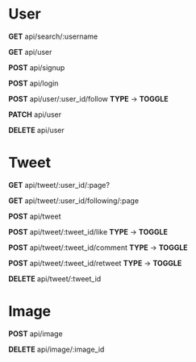 # User

<p><strong>GET</strong> api/search/:username</p> 
<p><strong>GET</strong> api/user</p> 
<p><strong>POST</strong> api/signup</p> 
<p><strong>POST</strong> api/login

<p><strong>POST</strong> api/user/:user_id/follow <strong>TYPE</strong> -> <strong>TOGGLE</strong>
<p><strong>PATCH</strong> api/user
<p><strong>DELETE</strong> api/user

# Tweet

<p><strong>GET</strong> api/tweet/:user_id/:page?
 <p><strong>GET</strong> api/tweet/:user_id/following/:page
 <p><strong>POST</strong> api/tweet
 <p><strong>POST</strong> api/tweet/:tweet_id/like <strong>TYPE</strong> -> <strong>TOGGLE</strong>
 <p><strong>POST</strong> api/tweet/:tweet_id/comment <strong>TYPE</strong> -> <strong>TOGGLE</strong>
 <p><strong>POST</strong> api/tweet/:tweet_id/retweet <strong>TYPE</strong> -> <strong>TOGGLE</strong>
 <p><strong>DELETE</strong> api/tweet/:tweet_id

# Image

 <p><strong>POST</strong> api/image
 <p><strong>DELETE</strong> api/image/:image_id</p
